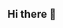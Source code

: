 ## Hi there 👋

<!--
**patllola/patllola** is a ✨ _special_ ✨ repository because its `README.md` appears on my GitHub profile.

Here are some ideas to get you started:

- 🔭 I’m currently working on **Data Engineering and Analysis**
- 🌱 I’m currently learning **Advanced Machine Learning Techniques and Cloud Computing with AWS**
- 👯 I’m looking to collaborate on **Open-source Data Science and Machine Learning projects**
- 🤔 I’m looking for help with **Enhancing my skills in Deep Learning (CNN, NLP) and AI**
- 💬 Ask me about **Python, SQL, Machine Learning, Data Analysis, and AWS Services**
- 📫 How to reach me: **[psandeepreddy22@gmail.com](mailto:psandeepreddy22@gmail.com)**
- 😄 Pronouns: **He/Him**
- ⚡ Fun fact: **I've developed ML models for real-time object detection to assist the visually impaired**


-->
